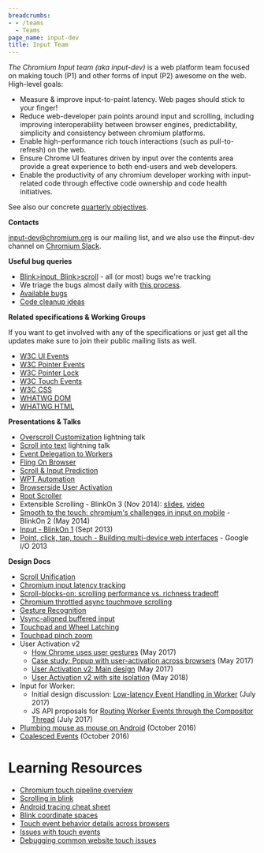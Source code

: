 ```yaml
---
breadcrumbs:
- - /teams
  - Teams
page_name: input-dev
title: Input Team
---
```


*The Chromium Input team (aka input-dev)* is a web platform team focused on
making touch (P1) and other forms of input (P2) awesome on the web. High-level
goals:

*   Measure & improve input-to-paint latency. Web pages should stick to
            your finger!
*   Reduce web-developer pain points around input and scrolling,
            including improving interoperability between browser engines,
            predictability, simplicity and consistency between chromium
            platforms.
*   Enable high-performance rich touch interactions (such as
            pull-to-refresh) on the web.
*   Ensure Chrome UI features driven by input over the contents area
            provide a great experience to both end-users and web developers.
*   Enable the productivity of any chromium developer working with
            input-related code through effective code ownership and code health
            initiatives.

See also our concrete [quarterly objectives](/teams/input-dev/input-objectives).

**Contacts**

[input-dev@chromium.org](https://groups.google.com/a/chromium.org/forum/#!forum/input-dev)
is our mailing list, and we also use the #input-dev channel on [Chromium
Slack](https://chromium.slack.com).

**Useful bug queries**

*   [Blink&gt;input,
            Blink&gt;scroll](https://bugs.chromium.org/p/chromium/issues/list) -
            all (or most) bugs we're tracking
*   We triage the bugs almost daily with [this
            process](https://docs.google.com/document/d/1IDjoUbe8_1lbhM10EVHwvMi0g9EUXImy0ufxtfvJqe0/edit).
*   [Available bugs](https://bugs.chromium.org/p/chromium/issues/list)
*   [Code cleanup
            ideas](https://bugs.chromium.org/p/chromium/issues/list)

**Related specifications & Working Groups**

If you want to get involved with any of the specifications or just get all the
updates make sure to join their public mailing lists as well.

*   [W3C UI Events](https://w3c.github.io/uievents/)
*   [W3C Pointer Events](https://w3c.github.io/pointerevents/)
*   [W3C Pointer Lock](https://w3c.github.io/pointerlock/)
*   [W3C Touch Events](https://w3c.github.io/touch-events/)
*   [W3C CSS](https://drafts.csswg.org/)
*   [WHATWG DOM](https://dom.spec.whatwg.org/)
*   [WHATWG HTML](https://html.spec.whatwg.org/)

**Presentations & Talks**

*   [Overscroll Customization](https://www.youtube.com/watch) lightning
            talk
*   [Scroll into text](https://www.youtube.com/watch) lightning talk
*   [Event Delegation to
            Workers](https://docs.google.com/presentation/d/1BCEbLCg-o_Ko65byel5QGnO7Cwf5aPZPjqnnMNbbA5E/edit#slide=id.g5636de1525_0_0)
*   [Fling On
            Browser](https://docs.google.com/presentation/d/1miFAvKuz7tRT4IX_nCwZshFkUDX8bDYqfPlTOm2LS8U/)
*   [Scroll & Input
            Prediction](https://docs.google.com/presentation/d/18Dv2KBJxHnNezrTCzz29IyczhJwSIs8kTzwl2FuvGq0/edit#slide=id.p)
*   [WPT
            Automation](https://drive.google.com/file/d/1eBa7OvO6O9UefK-AYkclFz46ArGZ5iyH/view)
*   [Browserside User
            Activation](https://docs.google.com/presentation/d/1sEBwQZJ8w47OC7m2LexiJor8nUWPhqDaXqP5aWhYK60/)
*   [Root
            Scroller](https://docs.google.com/presentation/d/1nfM4jjQt9pijIThK8KSwavdZtWgifDjo6odHNg-ThvM/)
*   Extensible Scrolling - BlinkOn 3 (Nov 2014):
            [slides](https://docs.google.com/a/chromium.org/presentation/d/1P5LYe-jqC0mSFJoBDz8gfJZMDwj6aGeFYLx_AD6LHVU/edit#slide=id.p),
            [video](https://www.youtube.com/watch)
*   [Smooth to the touch: chromium's challenges in input on
            mobile](https://docs.google.com/a/chromium.org/presentation/d/1VYfCKye4TM-QiR_hiLvwYxhci_xc5YcA4oZxtrp2qes/edit#slide=id.p)
            - BlinkOn 2 (May 2014)
*   [Input - BlinkOn
            1](https://docs.google.com/a/chromium.org/presentation/d/1J1jG0XF6k42PA4s-otHFXZxrou7aKwYKYF90xPOe9bQ/edit#slide=id.p)
            (Sept 2013)
*   [Point, click, tap, touch - Building multi-device web
            interfaces](https://developers.google.com/events/io/sessions/361772634)
            - Google I/O 2013

**Design Docs**

*   [Scroll
            Unification](https://docs.google.com/document/d/1op5USoxDnN6yxB8EiFHYcGHacrZZRVKVqu4mSXFd6Ns/edit)
*   [Chromium input latency
            tracking](https://docs.google.com/a/chromium.org/document/d/1NUYMVyUJSU2NYrpGhKNfjSmmVZyPYoqbrPs7tbdY9PY/edit)
*   [Scroll-blocks-on: scrolling performance vs. richness
            tradeoff](https://docs.google.com/a/chromium.org/document/d/1aOQRw76C0enLBd0mCG_-IM6bso7DxXwvqTiRWgNdTn8/edit)
*   [Chromium throttled async touchmove
            scrolling](https://docs.google.com/a/chromium.org/document/d/1sfUup3nsJG3zJTf0YR0s2C5vgFTYEmfEqZs01VVj8tE/edit)
*   [Gesture
            Recognition](http://www.chromium.org/developers/design-documents/aura/gesture-recognizer)
*   [Vsync-aligned buffered
            input](https://docs.google.com/document/d/1L2JTgYMksmXgujKxxhyV45xL8jNhbCh60NQHoueKyS4/edit)
*   [Touchpad and Wheel
            Latching](https://docs.google.com/document/d/1BizkQyW_FDU98sGxbHOZsAQWGYIA3xxXoFQZ3_XNo1o/edit)
*   [Touchpad pinch
            zoom](https://docs.google.com/document/d/1cYdt9r9stHLA2lbJ2I-Ucl_djhdSyngYFbmufZaLRHE/edit)
*   User Activation v2
    *   [How Chrome uses user
                gestures](https://docs.google.com/document/d/1mcxB5J_u370juJhSsmK0XQONG2CIE3mvu827O-Knw_Y/edit)
                (May 2017)
    *   [Case study: Popup with user-activation across
                browsers](https://docs.google.com/document/d/1hYRTEkfWDl-KO4Y6cG469FBC3nyBy9_SYItZ1EEsXUA/edit)
                (May 2017)
    *   [User Activation v2: Main
                design](https://docs.google.com/document/d/1erpl1yqJlc1pH0QvVVmi1s3WzqQLsEXTLLh6VuYp228/edit)
                (May 2017)
    *   [User Activation v2 with site
                isolation](https://docs.google.com/document/d/1XL3vCedkqL65ueaGVD-kfB5RnnrnTaxLc7kmU91oerg/edit)
                (May 2018)
*   Input for Worker:
    *   Initial design discussion: [Low-latency Event Handling in
                Worker](https://docs.google.com/document/d/165f85uAKlknlQHwPkmpqLVq0O50XVkxzgTkO4utAsds/edit)
                (July 2017)
    *   JS API proposals for [Routing Worker Events through the
                Compositor
                Thread](https://docs.google.com/a/chromium.org/document/d/1Ah3-O7Emp7cURyh-TINME0fId9laU0ctMCwjmlArgqU/edit)
                (July 2017)
*   [Plumbing mouse as mouse on
            Android](https://docs.google.com/document/d/1mpBR7J7kgTXvp0QACVjhxtwNJ7bgGoTMmxfxN2dupGg/edit)
            (October 2016)
*   [Coalesced
            Events](https://docs.google.com/document/d/1x-e8fH3I0DBrmrNufPQwRJHMYnW5q9CYZVEHe7BsfpI/edit)
            (October 2016)

# **Learning Resources**

*   [Chromium touch pipeline
            overview](https://docs.google.com/a/chromium.org/presentation/d/10oIOTWFKIHArnfk8ZZx-9evvDpWC9EwRjDrZIz83Dz0/edit)
*   [Scrolling in blink](http://bit.ly/blink-scrolling)
*   [Android tracing cheat
            sheet](https://docs.google.com/presentation/u/1/d/1poMF7AEu5vd21BzUTIYfm2SXurEMlv2OVDlzs6JNRfg/edit)
*   [Blink coordinate
            spaces](/developers/design-documents/blink-coordinate-spaces)
*   [Touch event behavior details across
            browsers](https://docs.google.com/a/chromium.org/document/d/12k_LL_Ot9GjF8zGWP9eI_3IMbSizD72susba0frg44Y/edit#heading=h.nxfgrfmqhzn7)
*   [Issues with touch
            events](https://docs.google.com/a/chromium.org/document/d/12-HPlSIF7-ISY8TQHtuQ3IqDi-isZVI0Yzv5zwl90VU/edit#heading=h.spopy4jje82p)
*   [Debugging common website touch
            issues](https://docs.google.com/a/chromium.org/document/d/1iQtI4f47_gBTCDRALcA4l9HL_h-yZLOdvWLUi2xqJXQ/edit)